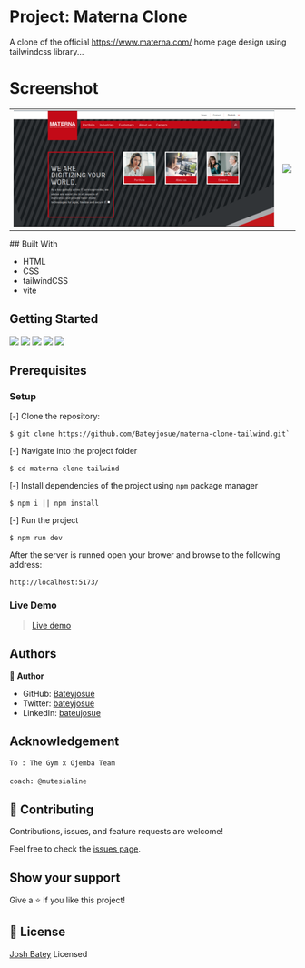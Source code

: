 #

# Project: Materna Clone

A clone of the official https://www.materna.com/ home page design using tailwindcss library...
# Screenshot


<table align="center">
 <tr>
  <td>
   <img src="./assets/mock.png" />
  </td>
   <td>
   <img src="./assets/mock_gif_mobile.gif" />
  </td>
 </tr>
</table>
## Built With

- HTML
- CSS
- tailwindCSS
- vite

## Getting Started
![](https://img.shields.io/github/issues/Bateyjosue/materna-clone-tailwind)
![](https://img.shields.io/github/forks/Bateyjosue/materna-clone-tailwind)
![](https://img.shields.io/github/stars/Bateyjosue/materna-clone-tailwind)
![](https://img.shields.io/github/license/Bateyjosue/materna-clone-tailwind)
![]([https://img.shields.io/github/issues/Bateyjosue/materna-clone-tailwind](https://img.shields.io/twitter/url?url=https%3A%2F%2Fgithub.com%2FBateyjosue%2Fbateyjosue.me))

## Prerequisites

### Setup
[-] Clone the repository:

    $ git clone https://github.com/Bateyjosue/materna-clone-tailwind.git`

[-] Navigate into the project folder

    $ cd materna-clone-tailwind

[-] Install dependencies of the project using `npm` package manager

    $ npm i || npm install

[-] Run the project 

    $ npm run dev

After the server is runned open your brower and browse to the following address: 

    http://localhost:5173/


### Live Demo
 > [Live demo](https://materna-jb.netlify.app/)

## Authors

👤 **Author**

- GitHub: [Bateyjosue](https://github.com/Bateyjosue)
- Twitter: [bateyjosue](https://twitter.com/JosueBatey)
- LinkedIn: [bateujosue](https://linkedin.com/in/josuebatey)
## Acknowledgement
    To : The Gym x Ojemba Team

    coach: @mutesialine
    

## 🤝 Contributing

  Contributions, issues, and feature requests are welcome!

  Feel free to check the [issues page](../../issues/).

## Show your support

Give a ⭐️ if you like this project!

## 📝 License

[Josh Batey](/LICENSE) Licensed